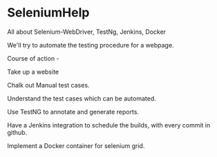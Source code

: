 # SeleniumHelp


All about Selenium-WebDriver, TestNg, Jenkins, Docker 

We'll try to automate the testing procedure for a webpage. 

Course of action - 

Take up a website

Chalk out Manual test cases.

Understand the test cases which can be automated.

Use TestNG to annotate and generate reports.

Have a Jenkins integration to schedule the builds, with every commit in github.

Implement a Docker container for selenium grid.  


